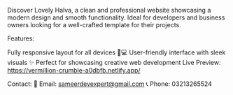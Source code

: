Discover Lovely Halva, a clean and professional website showcasing a modern design and smooth functionality. Ideal for developers and business owners looking for a well-crafted template for their projects.

Features:

Fully responsive layout for all devices 📱💻
User-friendly interface with sleek visuals ✨
Perfect for showcasing creative web development
Live Preview:
https://vermillion-crumble-a0dbfb.netlify.app/

Contact:
📧 Email: sameerdevexpert@gmail.com
📞 Phone: 03213265524
